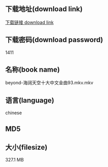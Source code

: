 ## 下载地址(download link)
[下载链接 download link](https://tutu365.netlify.app/?s=beyond-%E6%B5%B7%E9%98%94%E5%A4%A9%E7%A9%BA%E5%8D%81%E5%A4%A7%E4%B8%AD%E6%96%87%E9%87%91%E6%9B%B293.mkv)

## 下载密码(download password)
1411

## 名称(book name)
beyond-海阔天空十大中文金曲93.mkv.mkv

## 语言(language)
chinese

## MD5


## 大小(filesize)
327.1 MB
